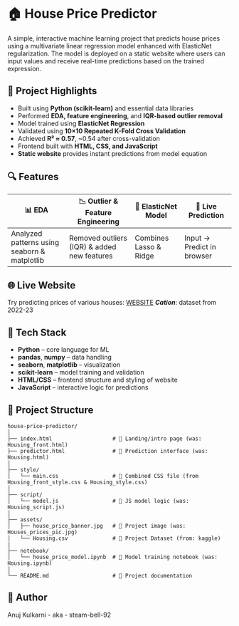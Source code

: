 # 🏠 House Price Predictor

A simple, interactive machine learning project that predicts house prices using a multivariate linear regression model enhanced with ElasticNet regularization. The model is deployed on a static website where users can input values and receive real-time predictions based on the trained expression.

## 📌 Project Highlights

- Built using **Python (scikit-learn)** and essential data libraries
- Performed **EDA, feature engineering**, and **IQR-based outlier removal**
- Model trained using **ElasticNet Regression**
- Validated using **10×10 Repeated K-Fold Cross Validation**
- Achieved **R² ≈ 0.57**, ~0.54 after cross-validation
- Frontend built with **HTML, CSS, and JavaScript**
- **Static website** provides instant predictions from model equation

## 🔍 Features

| 📊 EDA | 📉 Outlier & Feature Engineering | 🧠 ElasticNet Model | 🚀 Live Prediction |
|-------|------------------------------|-------------------|-----------------|
| Analyzed patterns using seaborn & matplotlib | Removed outliers (IQR) & added new features | Combines Lasso & Ridge | Input → Predict in browser |

## 🌐 Live Website
Try predicting prices of various houses: <a href='https://steam-bell-92.github.io/House-Price-Prediction/Housing_front.html'>WEBSITE</a>
***Cation***: dataset from 2022-23

## 🧰 Tech Stack

- **Python** – core language for ML
- **pandas**, **numpy** – data handling
- **seaborn**, **matplotlib** – visualization
- **scikit-learn** – model training and validation
- **HTML/CSS** – frontend structure and styling of website
- **JavaScript** – interactive logic for predictions

## 📁 Project Structure

```
house-price-predictor/
│
├── index.html                   # 🔹 Landing/intro page (was: Housing_front.html)
├── predictor.html               # 🔹 Prediction interface (was: Housing.html)
│
├── style/
│   └── main.css                 # 🔹 Combined CSS file (from Housing_front_style.css & Housing_style.css)
│
├── script/
│   └── model.js                 # 🔹 JS model logic (was: Housing_script.js)
│
├── assets/
│   ├── house_price_banner.jpg   # 🔹 Project image (was: Houses_prices_pic.jpg)                    
│   └── Housing.csv              # 🔹 Project Dataset (from: kaggle)    
|
├── notebook/
│   └── house_price_model.ipynb  # 🔹 Model training notebook (was: Housing.ipynb)
│
└── README.md                    # 🔹 Project documentation
```

## 👤 Author
Anuj Kulkarni - aka - steam-bell-92
